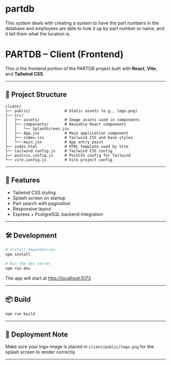 # partdb
This system deals with creating a system to have the part numbers in the database and employees are able to look it up by part number or name, and it tell them what the location is.



# PARTDB – Client (Frontend)

This is the frontend portion of the PARTDB project built with **React**, **Vite**, and **Tailwind CSS**.

---

## 📁 Project Structure

```
client/
├── public/               # Static assets (e.g., logo.png)
├── src/
│   ├── assets/           # Image assets used in components
│   ├── components/       # Reusable React components
│   │   └── SplashScreen.jsx
│   ├── App.jsx           # Main application component
│   ├── index.css         # Tailwind CSS and base styles
│   └── main.jsx          # App entry point
├── index.html            # HTML template used by Vite
├── tailwind.config.js    # Tailwind CSS config
├── postcss.config.js     # PostCSS config for Tailwind
└── vite.config.js        # Vite project config
```

---

## 🚀 Features

- Tailwind CSS styling
- Splash screen on startup
- Part search with pagination
- Responsive layout
- Express + PostgreSQL backend integration

---

## 🛠️ Development

```bash
# Install dependencies
npm install

# Run the dev server
npm run dev
```

The app will start at [http://localhost:5173](http://localhost:5173)

---

## 📦 Build

```bash
npm run build
```

---

## 📂 Deployment Note

Make sure your logo image is placed in `client/public/logo.png` for the splash screen to render correctly.

---